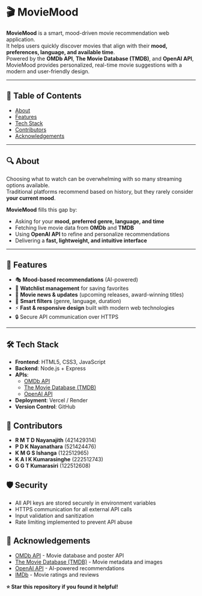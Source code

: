 # 🎬 MovieMood

**MovieMood** is a smart, mood-driven movie recommendation web application.  
It helps users quickly discover movies that align with their **mood, preferences, language, and available time**.  
Powered by the **OMDb API**, **The Movie Database (TMDB)**, and **OpenAI API**, MovieMood provides personalized, real-time movie suggestions with a modern and user-friendly design.

---

## 📑 Table of Contents

- [About](#-about)
- [Features](#-features)
- [Tech Stack](#-tech-stack)
- [Contributors](#-contributors)
- [Acknowledgements](#-acknowledgements)

---

## 🔍 About

Choosing what to watch can be overwhelming with so many streaming options available.  
Traditional platforms recommend based on history, but they rarely consider **your current mood**.  

**MovieMood** fills this gap by:  
- Asking for your **mood, preferred genre, language, and time**  
- Fetching live movie data from **OMDb** and **TMDB**  
- Using **OpenAI API** to refine and personalize recommendations  
- Delivering a **fast, lightweight, and intuitive interface**  

---

## 🌟 Features

- 🎭 **Mood-based recommendations** (AI-powered)  
- 📝 **Watchlist management** for saving favorites  
- 📰 **Movie news & updates** (upcoming releases, award-winning titles)  
- 🔎 **Smart filters** (genre, language, duration)  
- ⚡ **Fast & responsive design** built with modern web technologies  
- 🔒 Secure API communication over HTTPS  

---

## 🛠️ Tech Stack

- **Frontend**: HTML5, CSS3, JavaScript  
- **Backend**: Node.js + Express  
- **APIs**:  
  - [OMDb API](https://www.omdbapi.com)  
  - [The Movie Database (TMDB)](https://www.themoviedb.org/)  
  - [OpenAI API](https://platform.openai.com/)  
- **Deployment**: Vercel / Render  
- **Version Control**: GitHub  

## 👥 Contributors

- **R M T D Nayanajith** (421429314)
- **P D K Nayanathara** (521424476)
- **K M G S Ishanga** (122512965)
- **K A I K Kumarasinghe** (222512743)
- **G G T Kumarasiri** (122512608)

## 🛡️ Security

- All API keys are stored securely in environment variables
- HTTPS communication for all external API calls
- Input validation and sanitization
- Rate limiting implemented to prevent API abuse

## 🙌 Acknowledgements

- [OMDb API](https://www.omdbapi.com) - Movie database and poster API
- [The Movie Database (TMDB)](https://www.themoviedb.org/) - Movie metadata and images
- [OpenAI API](https://platform.openai.com/) - AI-powered recommendations
- [IMDb](https://www.imdb.com) - Movie ratings and reviews

**⭐ Star this repository if you found it helpful!**
